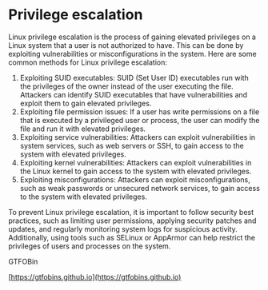 # Privilege escalation

Linux privilege escalation is the process of gaining elevated privileges on a Linux system that a user is not authorized to have. This can be done by exploiting vulnerabilities or misconfigurations in the system. Here are some common methods for Linux privilege escalation:

1. Exploiting SUID executables: SUID (Set User ID) executables run with the privileges of the owner instead of the user executing the file. Attackers can identify SUID executables that have vulnerabilities and exploit them to gain elevated privileges.
2. Exploiting file permission issues: If a user has write permissions on a file that is executed by a privileged user or process, the user can modify the file and run it with elevated privileges.
3. Exploiting service vulnerabilities: Attackers can exploit vulnerabilities in system services, such as web servers or SSH, to gain access to the system with elevated privileges.
4. Exploiting kernel vulnerabilities: Attackers can exploit vulnerabilities in the Linux kernel to gain access to the system with elevated privileges.
5. Exploiting misconfigurations: Attackers can exploit misconfigurations, such as weak passwords or unsecured network services, to gain access to the system with elevated privileges.

To prevent Linux privilege escalation, it is important to follow security best practices, such as limiting user permissions, applying security patches and updates, and regularly monitoring system logs for suspicious activity. Additionally, using tools such as SELinux or AppArmor can help restrict the privileges of users and processes on the system.

GTFOBin

[https://gtfobins.github.io](https://gtfobins.github.io)
